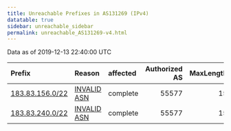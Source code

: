```yaml
---
title: Unreachable Prefixes in AS131269 (IPv4)
datatable: true
sidebar: unreachable_sidebar
permalink: unreachable_AS131269-v4.html
---
```


Data as of 2019-12-13 22:40:00 UTC


<div class="datatable-begin"></div>

| Prefix                                                   | Reason                                                                                                  | affected   |   Authorized AS |   MaxLength | Anchor                                       |   unreachable /24s |
|:---------------------------------------------------------|:--------------------------------------------------------------------------------------------------------|:-----------|----------------:|------------:|:---------------------------------------------|-------------------:|
| [183.83.156.0/22](https://stat.ripe.net/183.83.156.0/22) | [INVALID ASN](https://rpki-validator.ripe.net/announcement-preview?asn=AS131269&prefix=183.83.156.0/22) | complete   |           55577 |          15 | [APNIC](unreachable_APNIC_RPKI_Root-v4.html) |                  4 |
| [183.83.240.0/22](https://stat.ripe.net/183.83.240.0/22) | [INVALID ASN](https://rpki-validator.ripe.net/announcement-preview?asn=AS131269&prefix=183.83.240.0/22) | complete   |           55577 |          15 | [APNIC](unreachable_APNIC_RPKI_Root-v4.html) |                  4 |

<div class="datatable-end"></div>